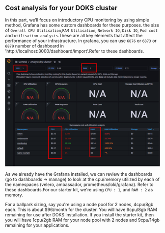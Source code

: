 ## Cost analysis for your DOKS cluster<a name="COST"></a>

In this part, we’ll focus on introductory CPU monitoring by using simple method, Grafana has some custom dashboards for these purposes.  the size of `Overall CPU Utilisation`,`RAM Utilisation`, `Network IO`, `Disk IO`, `Pod cost` and `utilisation analysis`.These are all key elements that affect the performance of your infrastructure. In grafana, you can use  `6876` or `6873` or `6879` number of dashboard in 'http://localhost:3000/dashboard/import'.Refer to these dashboards.

![Dashboard-Cost-CPU-Monitoring](../images/monitoring_cpu_cost2.png)

As we already have the Grafana installed, we can review the dashboards (go to dashboards -> manage) to look at the cpu/memory utilized by each of the namespaces (velero, ambassador, prometheus/loki/grafana). 
Refer to these dashboards.For our starter kit, we're using  `CPU : 1`, and `RAM : 2` as memory. 

For a ballpark sizing, say you're using a node pool for 2 nodes, 4cpu/8gb each. This is about $96/month for the cluster. You will have 6cpu/8gb RAM remaining for use after DOKS installation. If you install the starter kit, then you will have 1cpu/2gb RAM for your node pool with 2 nodes and 9cpu/14gb remaining for your applications.